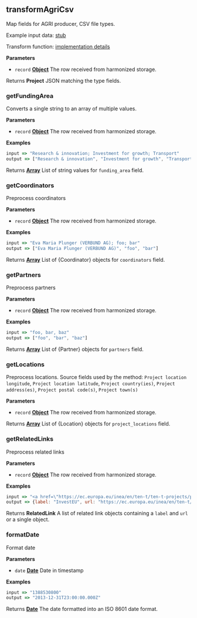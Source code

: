 <!-- Generated by documentation.js. Update this documentation by updating the source code. -->

## transformAgriCsv

Map fields for AGRI producer, CSV file types.

Example input data: [stub](https://github.com/ec-europa/eubfr-data-lake/blob/master/services/ingestion/etl/agri/csv/test/stubs/record.json)

Transform function: [implementation details](https://github.com/ec-europa/eubfr-data-lake/blob/master/services/ingestion/etl/agri/csv/src/lib/transform.js)

**Parameters**

-   `record` **[Object](https://developer.mozilla.org/docs/Web/JavaScript/Reference/Global_Objects/Object)** The row received from harmonized storage.

Returns **Project** JSON matching the type fields.

### getFundingArea

Converts a single string to an array of multiple values.

**Parameters**

-   `record` **[Object](https://developer.mozilla.org/docs/Web/JavaScript/Reference/Global_Objects/Object)** The row received from harmonized storage.

**Examples**

```javascript
input => "Research & innovation; Investment for growth; Transport"
output => ["Research & innovation", "Investment for growth", "Transport"]
```

Returns **[Array](https://developer.mozilla.org/docs/Web/JavaScript/Reference/Global_Objects/Array)** List of string values for `funding_area` field.

### getCoordinators

Preprocess coordinators

**Parameters**

-   `record` **[Object](https://developer.mozilla.org/docs/Web/JavaScript/Reference/Global_Objects/Object)** The row received from harmonized storage.

**Examples**

```javascript
input => "Eva Maria Plunger (VERBUND AG); foo; bar"
output => ["Eva Maria Plunger (VERBUND AG)", "foo", "bar"]
```

Returns **[Array](https://developer.mozilla.org/docs/Web/JavaScript/Reference/Global_Objects/Array)** List of {Coordinator} objects for `coordinators` field.

### getPartners

Preprocess partners

**Parameters**

-   `record` **[Object](https://developer.mozilla.org/docs/Web/JavaScript/Reference/Global_Objects/Object)** The row received from harmonized storage.

**Examples**

```javascript
input => "foo, bar, baz"
output => ["foo", "bar", "baz"]
```

Returns **[Array](https://developer.mozilla.org/docs/Web/JavaScript/Reference/Global_Objects/Array)** List of {Partner} objects for `partners` field.

### getLocations

Preprocess locations.
Source fields used by the method: `Project location longitude`, `Project location latitude`, `Project country(ies)`, `Project address(es)`, `Project postal code(s)`, `Project town(s)`

**Parameters**

-   `record` **[Object](https://developer.mozilla.org/docs/Web/JavaScript/Reference/Global_Objects/Object)** The row received from harmonized storage.

Returns **[Array](https://developer.mozilla.org/docs/Web/JavaScript/Reference/Global_Objects/Array)** List of {Location} objects for `project_locations` field.

### getRelatedLinks

Preprocess related links

**Parameters**

-   `record` **[Object](https://developer.mozilla.org/docs/Web/JavaScript/Reference/Global_Objects/Object)** The row received from harmonized storage.

**Examples**

```javascript
input => "<a href=\"https://ec.europa.eu/inea/en/ten-t/ten-t-projects/projects-by-country/multi-country/2013-eu-92069-s\">INEA</a>;<a href=\"https://europa.eu/investeu/projects/central-european-green-corridors_en\">InvestEU</a>"
output => {label: "InvestEU", url: "https://ec.europa.eu/inea/en/ten-t/ten-t-projects/projects-by-country/multi-country/2013-eu-92069-s\">INEA</a>;<a href=\"https://europa.eu/investeu/projects/central-european-green-corridors_en"}
```

Returns **RelatedLink** A list of related link objects containing a `label` and `url` or a single object.

### formatDate

Format date

**Parameters**

-   `date` **[Date](https://developer.mozilla.org/docs/Web/JavaScript/Reference/Global_Objects/Date)** Date in timestamp

**Examples**

```javascript
input => "1388530800"
output => "2013-12-31T23:00:00.000Z"
```

Returns **[Date](https://developer.mozilla.org/docs/Web/JavaScript/Reference/Global_Objects/Date)** The date formatted into an ISO 8601 date format.
